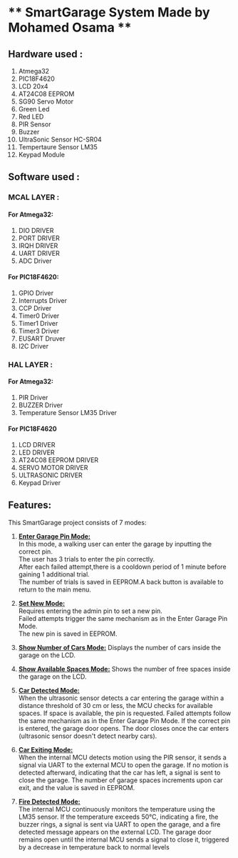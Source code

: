 # **    SmartGarage System Made by Mohamed Osama  **

## Hardware used :
 1.  Atmega32
 2.  PIC18F4620
 3.  LCD 20x4
 4.  AT24C08 EEPROM
 5.  SG90 Servo Motor
 6.  Green Led
 7.  Red LED
 8.  PIR Sensor
 9.  Buzzer 
 10. UltraSonic Sensor HC-SR04
 11. Tempertaure Sensor LM35
 12. Keypad Module
 
 ## Software used :
 ### MCAL LAYER :
 #### For Atmega32:
 1. DIO DRIVER
 2. PORT DRIVER
 3. IRQH DRIVER
 4. UART DRIVER
 5. ADC Driver
 #### For PIC18F4620:
 1. GPIO Driver
 2. Interrupts Driver
 3. CCP Driver
 4. Timer0 Driver
 5. Timer1 Driver
 6. Timer3 Driver
 7. EUSART Druver
 8. I2C Driver

### HAL LAYER :
#### For Atmega32:
1. PIR Driver
2. BUZZER Driver
3. Temperature Sensor LM35 Driver
#### For PIC18F4620
1. LCD DRIVER
2. LED DRIVER
3. AT24C08 EEPROM DRIVER
4. SERVO MOTOR DRIVER
5. ULTRASONIC DRIVER
6. Keypad Driver

 ## Features:
This SmartGarage project consists of 7 modes:                                                                  
1. <u>__Enter Garage Pin Mode:__</u>                                                                           
   In this mode, a walking user can enter the garage by inputting the correct pin.                             
   The user has 3 trials to enter the pin correctly.                                                           
   After each failed attempt,there is a cooldown period of 1 minute before gaining 1 additional trial.        
   The number of trials is saved in EEPROM.A back button is available to return to the main menu.              

2. <u>**Set New Mode:**</u>   
    Requires entering the admin pin to set a new pin.                                                          
    Failed attempts trigger the same mechanism as in the Enter Garage Pin Mode.                                
    The new pin is saved in EEPROM.                                                                            

3. <u>**Show Number of Cars Mode:**</u> Displays the number of cars inside the garage on the LCD.
   
4. <u>**Show Available Spaces Mode:**</u> Shows the number of free spaces inside the garage on the LCD.
   
5. <u>**Car Detected Mode:**</u>                                                                               
   When the ultrasonic sensor detects a car entering the garage within a distance threshold of 30 cm or less, the MCU checks for available spaces. If space is available, the pin is requested. Failed attempts follow the same mechanism as in the Enter Garage Pin Mode. If the correct pin is entered, the garage door opens. The door closes once the car enters (ultrasonic sensor doesn't detect nearby cars).

6. <u>**Car Exiting Mode:**</u>                                                                                                                                                            
    When the internal MCU detects motion using the PIR sensor, it sends a signal via UART to the external MCU to open the garage. If no motion is detected afterward, indicating that the car has left, a signal is sent to close the garage. The number of garage spaces increments upon car exit, and the value is saved in EEPROM.

7. <u>**Fire Detected Mode:**</u>                                                                                                                                                          
   The internal MCU continuously monitors the temperature using the LM35 sensor. If the temperature exceeds 50°C, indicating a fire, the buzzer rings, a signal is sent via UART to open the garage, and a fire detected message appears on the external LCD. The garage door remains open until the internal MCU sends a signal to close it, triggered by a decrease in temperature back to normal levels
